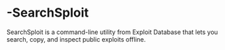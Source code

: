 # -SearchSploit
SearchSploit is a command-line utility from Exploit Database that lets you search, copy, and inspect public exploits offline.
